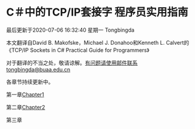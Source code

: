 # C＃中的TCP/IP套接字 程序员实用指南
最后更新于2020-07-06 16:32:40 星期一 Tongbingda

本文翻译自David B. Makofske，Michael J. Donahoo和Kenneth L. Calvert的《TCP/IP Sockets in C# Practical Guide for Programmers》

对于翻译的不当之处，敬请谅解。有问题请使用邮件联系tongbingda@buaa.edu.cn

各章节持续更新中。

第一章[Chapter1](https://github.com/TongBingda/TCP-IP-Sockets-in-CSharp/blob/master/Chapter1.md "Chapter1")

第二章[Chapter2](https://github.com/TongBingda/TCP-IP-Sockets-in-CSharp/blob/master/Chapter2.md "Chapter2")

第三章

